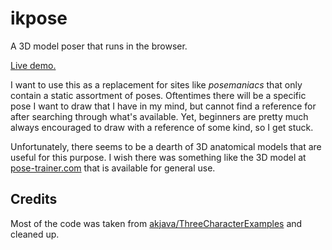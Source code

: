 # ikpose

A 3D model poser that runs in the browser.

[Live demo.](https://ruin0x11.github.io/ikpose/)

I want to use this as a replacement for sites like *posemaniacs* that only contain a static assortment of poses. Oftentimes there will be a specific pose I want to draw that I have in my mind, but cannot find a reference for after searching through what's available. Yet, beginners are pretty much always encouraged to draw with a reference of some kind, so I get stuck.

Unfortunately, there seems to be a dearth of 3D anatomical models that are useful for this purpose. I wish there was something like the 3D model at [pose-trainer.com](https://pose-trainer.com) that is available for general use.

## Credits

Most of the code was taken from [akjava/ThreeCharacterExamples](https://github.com/akjava/ThreeCharacterExamples) and cleaned up.
